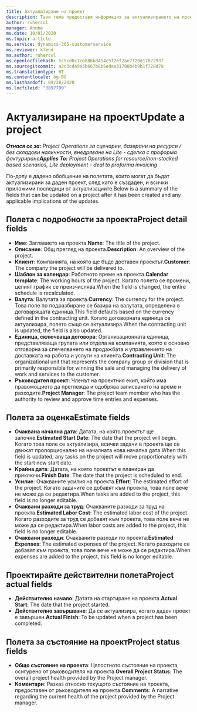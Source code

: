 ```yaml
---
title: Актуализиране на проект
description: Тази тема предоставя информация за актуализирането на проекти в Project Operations.
author: ruhercul
manager: Annbe
ms.date: 10/01/2020
ms.topic: article
ms.service: dynamics-365-customerservice
ms.reviewer: kfend
ms.author: ruhercul
ms.openlocfilehash: 5c9cd0c7c6886bd454c5f2ef2ae7f20d1707293f
ms.sourcegitcommit: a2c3cd49a3b667b8b5edaa31788b4b9b1f728d78
ms.translationtype: HT
ms.contentlocale: bg-BG
ms.lasthandoff: 09/28/2020
ms.locfileid: "3897799"
---
```

# <a name="update-a-project"></a><span data-ttu-id="61758-103">Актуализиране на проект</span><span class="sxs-lookup"><span data-stu-id="61758-103">Update a project</span></span>

<span data-ttu-id="61758-104">_**Отнася се за:** Project Operations за сценарии, базирани на ресурси / без складови наличности, внедряване на Lite - сделка с проформа фактуриране_</span><span class="sxs-lookup"><span data-stu-id="61758-104">_**Applies To:** Project Operations for resource/non-stocked based scenarios, Lite deployment - deal to proforma invoicing_</span></span>

<span data-ttu-id="61758-105">По-долу е дадено обобщение на полетата, които могат да бъдат актуализирани за даден проект, след като е създаден, и всички приложими последици от актуализациите.</span><span class="sxs-lookup"><span data-stu-id="61758-105">Below is a summary of the fields that can be updated on a project after it has been created and any applicable implications of the updates.</span></span>

## <a name="project-detail-fields"></a><span data-ttu-id="61758-106">Полета с подробности за проекта</span><span class="sxs-lookup"><span data-stu-id="61758-106">Project detail fields</span></span>

- <span data-ttu-id="61758-107">**Име**: Заглавието на проекта.</span><span class="sxs-lookup"><span data-stu-id="61758-107">**Name**: The title of the project.</span></span>
- <span data-ttu-id="61758-108">**Описание**: Общ преглед на проекта.</span><span class="sxs-lookup"><span data-stu-id="61758-108">**Description**: An overview of the project.</span></span>
- <span data-ttu-id="61758-109">**Клиент**: Компанията, на която ще бъде доставен проектът.</span><span class="sxs-lookup"><span data-stu-id="61758-109">**Customer**: The company the project will be delivered to.</span></span>
- <span data-ttu-id="61758-110">**Шаблон за календар**: Работното време на проекта.</span><span class="sxs-lookup"><span data-stu-id="61758-110">**Calendar template**: The working hours of the project.</span></span> <span data-ttu-id="61758-111">Когато полето се промени, целият график се преизчислява.</span><span class="sxs-lookup"><span data-stu-id="61758-111">When the field is changed, the entire schedule is recalculated.</span></span>
- <span data-ttu-id="61758-112">**Валута**: Валутата за проекта.</span><span class="sxs-lookup"><span data-stu-id="61758-112">**Currency**: The currency for the project.</span></span> <span data-ttu-id="61758-113">Това поле по подразбиране се базира на валутата, определена в договарящата единица.</span><span class="sxs-lookup"><span data-stu-id="61758-113">This field defaults based on the currency defined in the contracting unit.</span></span> <span data-ttu-id="61758-114">Когато договорната единица се актуализира, полето също се актуализира.</span><span class="sxs-lookup"><span data-stu-id="61758-114">When the contracting unit is updated, the field is also updated.</span></span>
- <span data-ttu-id="61758-115">**Единица, сключваща договора**: Организационната единица, представляваща групата или отдела на компанията, която е основно отговорна за спечелването на продажбата и управлението на доставката на работа и услуги на клиента.</span><span class="sxs-lookup"><span data-stu-id="61758-115">**Contracting Unit**: The organizational unit that represents the company group or division that is primarily responsible for winning the sale and managing the delivery of work and services to the customer.</span></span> 
- <span data-ttu-id="61758-116">**Ръководител проект**: Членът на проектния екип, който има правомощието да преглежда и одобрява записването на време и разходите.</span><span class="sxs-lookup"><span data-stu-id="61758-116">**Project Manager**: The project team member who has the authority to review and approve time entries and expenses.</span></span>

## <a name="estimate-fields"></a><span data-ttu-id="61758-117">Полета за оценка</span><span class="sxs-lookup"><span data-stu-id="61758-117">Estimate fields</span></span>

- <span data-ttu-id="61758-118">**Очаквана начална дата**: Датата, на която проектът ще започне.</span><span class="sxs-lookup"><span data-stu-id="61758-118">**Estimated Start Date**: The date that the project will begin.</span></span> <span data-ttu-id="61758-119">Когато това поле се актуализира, всички задачи в проекта ще се движат пропорционално на началната нова начална дата.</span><span class="sxs-lookup"><span data-stu-id="61758-119">When this field is updated, any tasks on the project will move proportionately with the start new start date.</span></span>
- <span data-ttu-id="61758-120">**Крайна дата**: Датата, на която проектът е планиран да приключи.</span><span class="sxs-lookup"><span data-stu-id="61758-120">**Finish Date**: The date that the project is scheduled to end.</span></span>
- <span data-ttu-id="61758-121">**Усилие**: Очакваните усилия на проекта.</span><span class="sxs-lookup"><span data-stu-id="61758-121">**Effort**: The estimated effort of the project.</span></span> <span data-ttu-id="61758-122">Когато задачите се добавят към проекта, това поле вече не може да се редактира.</span><span class="sxs-lookup"><span data-stu-id="61758-122">When tasks are added to the project, this field is no longer editable.</span></span>
- <span data-ttu-id="61758-123">**Очаквани разходи за труд**: Очакваните разходи за труд на проекта.</span><span class="sxs-lookup"><span data-stu-id="61758-123">**Estimated Labor Cost**: The estimated labor cost of the project.</span></span> <span data-ttu-id="61758-124">Когато разходите за труд се добавят към проекта, това поле вече не може да се редактира.</span><span class="sxs-lookup"><span data-stu-id="61758-124">When labor costs are added to the project, this field is no longer editable.</span></span>
- <span data-ttu-id="61758-125">**Очаквани разходи**: Очакваните разходи по проекта.</span><span class="sxs-lookup"><span data-stu-id="61758-125">**Estimated Expenses**: The estimated expenses of the project.</span></span> <span data-ttu-id="61758-126">Когато разходите се добавят към проекта, това поле вече не може да се редактира.</span><span class="sxs-lookup"><span data-stu-id="61758-126">When expenses are added to the project, this field is no longer editable.</span></span>

## <a name="project-actual-fields"></a><span data-ttu-id="61758-127">Проектирайте действителни полета</span><span class="sxs-lookup"><span data-stu-id="61758-127">Project actual fields</span></span>
- <span data-ttu-id="61758-128">**Действително начало**: Датата на стартиране на проекта.</span><span class="sxs-lookup"><span data-stu-id="61758-128">**Actual Start**: The date that the project started.</span></span>
- <span data-ttu-id="61758-129">**Действително завършване**: Да се актуализира, когато даден проект е завършен.</span><span class="sxs-lookup"><span data-stu-id="61758-129">**Actual Finish**: To be updated when a project has been completed.</span></span>

## <a name="project-status-fields"></a><span data-ttu-id="61758-130">Полета за състояние на проект</span><span class="sxs-lookup"><span data-stu-id="61758-130">Project status fields</span></span>

- <span data-ttu-id="61758-131">**Общо състояние на проекта**: Цялостното състояние на проекта, осигурено от ръководителя на проекта.</span><span class="sxs-lookup"><span data-stu-id="61758-131">**Overall Project Status**: The overall project health provided by the Project manager.</span></span>
- <span data-ttu-id="61758-132">**Коментари**: Разказ относно текущото състояние на проекта, предоставен от ръководителя на проекта.</span><span class="sxs-lookup"><span data-stu-id="61758-132">**Comments**: A narrative regarding the current health of the project provided by the Project manager.</span></span>

